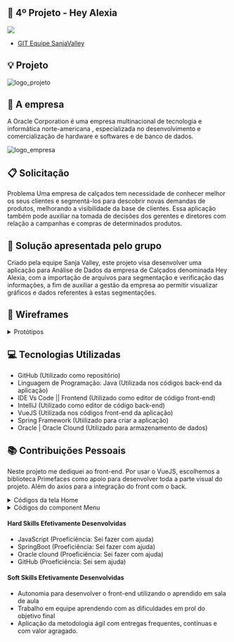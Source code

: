## :blue_car: 4º Projeto - Hey Alexia
![](https://github.com/alexiakarine/Bertoti/blob/main/Metodologia/Icons/logoSANJA.png)
* [GIT Equipe SanjaValley](https://github.com/EquipeFatec/api) 

## :bulb: Projeto 
![logo_projeto](https://github.com/alexiakarine/Bertoti/blob/main/Metodologia/Icons/logoHeyAlexia.PNG)


## :briefcase: A empresa
A Oracle Corporation é uma empresa multinacional de tecnologia e informática norte-americana , especializada no desenvolvimento e comercialização de hardware e softwares e de banco de dados.

![logo_empresa](https://github.com/alexiakarine/Bertoti/blob/main/Metodologia/Icons/oracle-logo.png)

## :clipboard: Solicitação 
Problema
Uma empresa de calçados tem necessidade de conhecer melhor os seus clientes e segmentá-los para descobrir novas demandas de produtos, melhorando a visibilidade da base de clientes. Essa aplicação também pode auxiliar na tomada de decisões dos gerentes e diretores com relação a campanhas e compras de determinados produtos.

## :pushpin: Solução apresentada pelo grupo
Criado pela equipe Sanja Valley, este projeto visa desenvolver uma aplicação para Análise de Dados da empresa de Calçados denominada Hey Alexia, com a importação de arquivos para segmentação e verificação das informações, a fim de auxiliar a gestão da empresa ao permitir visualizar gráficos e dados referentes à estas segmentações.

## :art: Wireframes
<details>
<summary>Protótipos</summary>

Tela do usuário<br>
![tela_PERFIL](https://github.com/alexiakarine/Bertoti/blob/main/Metodologia/Icons/wireframe_perfil.png)

Tela dashboard<br>
![tela_cadastro_dev](https://github.com/alexiakarine/Bertoti/blob/main/Metodologia/Icons/wireframe_dashboard.png)

Tela cadastro e login<br>
![tela_inicial](https://github.com/alexiakarine/Bertoti/blob/main/Metodologia/Icons/wireframe_login.png)

Tela de upload de arquivos <br>
![tela_upload1](https://github.com/alexiakarine/Bertoti/blob/main/Metodologia/Icons/wireframe_upload.png)

Tela de upload de arquivos
![tela_upload2](https://github.com/alexiakarine/Bertoti/blob/main/Metodologia/Icons/Grafico_01.png)

Tela de upload de arquivos
![tela_upload](https://github.com/alexiakarine/Bertoti/blob/main/Metodologia/Icons/Grafico_02.png)
</details>

## :computer: Tecnologias Utilizadas
- GitHub (Utilizado como repositório)
- Linguagem de Programação: Java (Utilizada nos códigos back-end da aplicação)
- IDE Vs Code || Frontend (Utilizado como editor de código front-end)
- IntelliJ (Utilizado como editor de código back-end)
- VueJS (Utilizada nos códigos front-end da aplicação)
- Spring Framework (Utiilizado para criar a aplicação)
- Oracle | Oracle Clound (Utilizado para armazenamento de dados)

## :books: Contribuições Pessoais

Neste projeto me dediquei ao front-end. Por usar o VueJS, escolhemos a biblioteca Primefaces como apoio para desenvolver toda a parte visual do projeto. Além do axios para a integração do front com o back. 

<details>
<summary>Códigos da tela Home</summary>
  
A Utilização da biblioteca Splitter e SplitterPanel possibilitou a tela de Login e Cadastro na mesma visualização. Na imagem abaixo, mostra como essa biblioteca foi utilizada junto a as referências dos components Login e Cadastro.

Código home<br>
![register-HOME](https://github.com/alexiakarine/Bertoti/blob/main/Metodologia/Icons/codigoHOME.PNG)
<br>

No VueJs, as importações das bibliotecas ocorrem em duas etapas, na primeira, é utilizado o import disponibilizazdo pelo primefaces na tag Script, junto aos imports dos components de Login e Cadastro e em seguida é declarado como componente no export default como exibido na imagem abaixo.

![register_HOME](https://github.com/alexiakarine/Bertoti/blob/main/Metodologia/Icons/codigoHome_.PNG)
<br>

</details>

<details>
<summary>Códigos do component Menu</summary>


Além das bibliotecas citadas anteriormente, foi utilizazdo o conceito de components para o menu lateral exibido na tela principal, assim, a alteração poderia ser realizazda apenas em um local, e utilizazda em mais de uma tela. O Modal na tela Menu foi usado de forma intencional afim de evitar os diversos direcionamentos de tela, uma vez que, neste projeto um dos requisitos funcionais foi a utilização de routers. Inicialmente o modal é chamado dentro da tag Dialog, onde só é exibido no click do botão, nas imagnes abaixo são exibidas essa estrutura.


Código components do menu<br>
![register_2](https://github.com/alexiakarine/Bertoti/blob/main/Metodologia/Icons/menu.PNG)
<br>

![register1](https://github.com/alexiakarine/Bertoti/blob/main/Metodologia/Icons/componenteMenu2.PNG)
<br>

![register2](https://github.com/alexiakarine/Bertoti/blob/main/Metodologia/Icons/componenteMenu3.PNG)
<br>

![register3](https://github.com/alexiakarine/Bertoti/blob/main/Metodologia/Icons/componenteMenu4.PNG)
<br>


A função do Modal é desenvolvida na parte JavaScript do código, onde inicialmente são declaradas no return do data() como false e no methods passamos o modal como true, desta forma, quando ele só abrirá se for requisitado ao clicar no botão do menu
 
![register4](https://github.com/alexiakarine/Bertoti/blob/main/Metodologia/Icons/componenteMenu5.PNG)
<br>

![register5](https://github.com/alexiakarine/Bertoti/blob/main/Metodologia/Icons/componenteMenu6.PNG)
<br>

Por fim, na tag style, temos toda a estilização do dos components usando css.

![register8](https://github.com/alexiakarine/Bertoti/blob/main/Metodologia/Icons/componenteMenu8.PNG)
<br>

![register9](https://github.com/alexiakarine/Bertoti/blob/main/Metodologia/Icons/componenteMenu9.PNG)
<br>

![register10](https://github.com/alexiakarine/Bertoti/blob/main/Metodologia/Icons/componenteMenu10.PNG)
<br>
</details>

#### Hard Skills Efetivamente Desenvolvidas
* JavaScript (Proeficiência: Sei fazer com ajuda)
* SpringBoot (Proeficiência: Sei fazer com ajuda)
* Oracle clound (Proeficiência: Sei fazer com ajuda)
* GitHub (Proeficiência: Sei sem ajuda)

#### Soft Skills Efetivamente Desenvolvidas
* Autonomia para desenvolver o front-end utilizando o aprendido em sala de aula
* Trabalho em equipe aprendendo com as dificuldades em prol do objetivo final
* Aplicação da metodologia ágil com entregas frequentes, contínuas e com valor agragado. 
